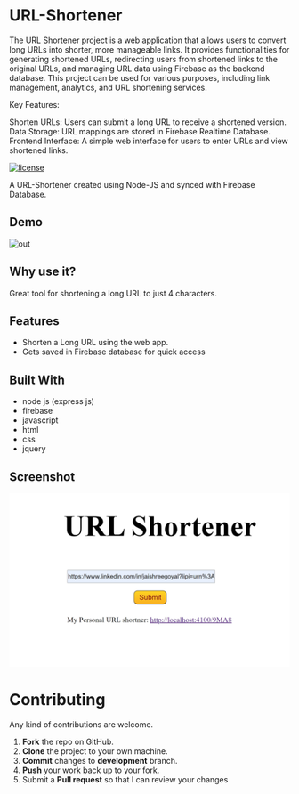 # URL-Shortener

The URL Shortener project is a web application that allows users to convert long URLs into shorter, more manageable links. It provides functionalities for generating shortened URLs, redirecting users from shortened links to the original URLs, and managing URL data using Firebase as the backend database. This project can be used for various purposes, including link management, analytics, and URL shortening services.

Key Features:

Shorten URLs: Users can submit a long URL to receive a shortened version.
Data Storage: URL mappings are stored in Firebase Realtime Database.
Frontend Interface: A simple web interface for users to enter URLs and view shortened links.



<a href="https://github.com/Codingworld786/URL-Shortener/edit/master/LICENSE"><img src="https://img.shields.io/badge/License-MIT-red.svg" alt="license"/></a>


A URL-Shortener created using Node-JS and synced with Firebase Database.


## Demo
![out](https://cloud.githubusercontent.com/assets/20211622/23782082/be677c3e-0577-11e7-9851-4ceb3fda7367.gif)

## Why use it?

Great tool for shortening a long URL to just 4 characters.

## Features

* Shorten a Long URL using the web app.
* Gets saved in Firebase database for quick access

## Built With

* node js (express js)
* firebase
* javascript
* html
* css 
* jquery

## Screenshot
![URL Shortener](https://github.com/Codingworld786/URL-Shortener/blob/master/github_url_short.jpeg "URL Shortener")


Contributing
==========
Any kind of contributions are welcome.

1. **Fork** the repo on GitHub.
2. **Clone** the project to your own machine.
3. **Commit** changes to **development** branch.
4. **Push** your work back up to your fork.
5. Submit a **Pull request** so that I can review your changes

